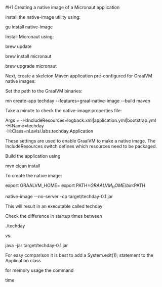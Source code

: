#H1 Creating a native image of a Micronaut application

install the native-image utility using:

gu install native-image

Install Micronaut using:

brew update

brew install micronaut

brew upgrade micronaut

Next, create a skeleton Maven application pre-configured for GraalVM native images:

Set the path to the GraalVM binaries:

mn create-app techday --features=graal-native-image --build maven

Take a minute to check the native-image.properties file:

Args = -H:IncludeResources=logback.xml|application.yml|bootstrap.yml \
       -H:Name=techday \
       -H:Class=nl.avisi.labs.techday.Application


These settings are used to enable GraalVM to make a native image. The IncludeResources switch defines which resources need to be packaged.

Build the application using 

mvn clean install

To create the native image:

export GRAALVM_HOME=<path to GraalVM Home>
export PATH=$GRAALVM_HOME/bin:$PATH

native-image --no-server -cp target/techday-0.1.jar

This will result in an executable called techday

Check the difference in startup times between 

./techday

vs. 

java -jar target/techday-0.1.jar

For easy comparison it is best to add a System.exit(1); statement to the Application class

for memory usage the command

time 







